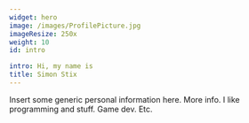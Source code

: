 ```yaml
---
widget: hero
image: /images/ProfilePicture.jpg
imageResize: 250x
weight: 10
id: intro

intro: Hi, my name is
title: Simon Stix
---
```


Insert some generic personal information here. More info. I like programming and stuff. Game dev. Etc.
